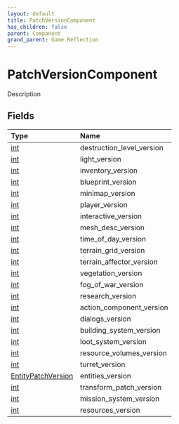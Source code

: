 ```yaml
---
layout: default
title: PatchVersionComponent
has_children: false
parent: Component
grand_parent: Game Reflection
---
```

# PatchVersionComponent
Description 

## Fields
| Type | Name |
|:-------------|:--------------|
| [int](/game-reflection/enums/int.md) | destruction_level_version |
| [int](/game-reflection/enums/int.md) | light_version |
| [int](/game-reflection/enums/int.md) | inventory_version |
| [int](/game-reflection/enums/int.md) | blueprint_version |
| [int](/game-reflection/enums/int.md) | minimap_version |
| [int](/game-reflection/enums/int.md) | player_version |
| [int](/game-reflection/enums/int.md) | interactive_version |
| [int](/game-reflection/enums/int.md) | mesh_desc_version |
| [int](/game-reflection/enums/int.md) | time_of_day_version |
| [int](/game-reflection/enums/int.md) | terrain_grid_version |
| [int](/game-reflection/enums/int.md) | terrain_affector_version |
| [int](/game-reflection/enums/int.md) | vegetation_version |
| [int](/game-reflection/enums/int.md) | fog_of_war_version |
| [int](/game-reflection/enums/int.md) | research_version |
| [int](/game-reflection/enums/int.md) | action_component_version |
| [int](/game-reflection/enums/int.md) | dialogs_version |
| [int](/game-reflection/enums/int.md) | building_system_version |
| [int](/game-reflection/enums/int.md) | loot_system_version |
| [int](/game-reflection/enums/int.md) | resource_volumes_version |
| [int](/game-reflection/enums/int.md) | turret_version |
| [EntityPatchVersion](/game-reflection/classes/entity_patch_version.md) | entities_version |
| [int](/game-reflection/enums/int.md) | transform_patch_version |
| [int](/game-reflection/enums/int.md) | mission_system_version |
| [int](/game-reflection/enums/int.md) | resources_version |

